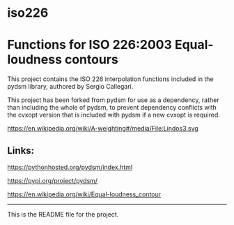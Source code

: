 # iso226

Functions for ISO 226:2003 Equal-loudness contours
==================================================

This project contains the ISO 226 interpolation functions included in the pydsm
library, authored by Sergio Callegari.

This project has been forked from pydsm for use as a dependency, rather than
including the whole of pydsm, to prevent dependency conflicts with the cvxopt
version that is included with pydsm if a new cvxopt is required.

https://en.wikipedia.org/wiki/A-weighting#/media/File:Lindos3.svg


Links:
------

https://pythonhosted.org/pydsm/index.html

https://pypi.org/project/pydsm/

https://en.wikipedia.org/wiki/Equal-loudness_contour


----

This is the README file for the project.
